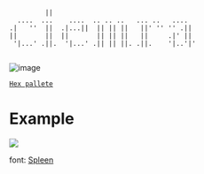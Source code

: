 ```
         ||                                     
  ....  ...    ....  .. .. ..   ... ..   ....   
.|   ''  ||  .|...||  || || ||   ||' '' '' .||  
||       ||  ||       || || ||   ||     .|' ||  
 '|...' .||.  '|...' .|| || ||. .||.    '|..'|' 
                                                
```
![image](https://github.com/user-attachments/assets/30c29940-56b9-434f-80f5-8e38dcadf32e)

[`Hex pallete`](https://kiyoshi-kazuya.github.io/ciemra/)

# Example
![](https://github.com/user-attachments/assets/a3472771-f187-4ba2-a7ef-7cbcfe7c43e6)

font: [Spleen](http://github.com/fcambus/spleen)
